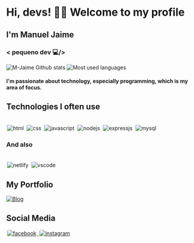 # Hi, devs! 🙌🏾 Welcome to my profile 
## I'm Manuel Jaime 
### < pequeno dev 💻/>

![M-Jaime Github stats](https://github-readme-stats.vercel.app/api?username=m-jaime&show_icons=true&theme=dracula&include_all_commits=true&count_private=true)
![Most used languages](https://github-readme-stats.vercel.app/api/top-langs/?username=m-jaime&layout=compact&langs_count=16&theme=dracula)


#### I'm passionate about technology, especially programming, which is my area of focus. 
## Technologies I often use
<div style="display: inline-block"><br>
    <img src="https://img.shields.io/badge/HTML5-E34F26?style=for-the-badge&logo=html5&logoColor=white" alt="html" style="border-radius: 3px; margin-left: 0px; border: 2px solid white">
    <img src="https://img.shields.io/badge/CSS3-1572B6?style=for-the-badge&logo=css3&logoColor=white" alt="css" style="border-radius: 3px; margin-left: 0px; border: 2px solid white">
    <img src="https://img.shields.io/badge/JavaScript-F7DF1E?style=for-the-badge&logo=javascript&logoColor=black" alt="javascript" style="border-radius: 3px; margin-left: 0px; border: 2px solid white">
    <img src="https://img.shields.io/badge/Node.js-43853D?style=for-the-badge&logo=node.js&logoColor=white" alt="nodejs" style="border-radius: 3px; margin-left: 0px; border: 2px solid white">
    <img src="https://img.shields.io/badge/Express.js-404D59?style=for-the-badge" alt="expressjs" style="border-radius: 3px; margin-left: 0px; border: 2px solid white">
    <img src="https://img.shields.io/badge/MySQL-00000F?style=for-the-badge&logo=mysql&logoColor=white" alt="mysql" style="border-radius: 3px; margin-left: 0px; border: 2px solid white">
  
</div>

### And also
<div style="display: inline-block"><br>
    <img src="https://img.shields.io/badge/Netlify-00C7B7?style=for-the-badge&logo=netlify&logoColor=white" alt="netlify" style="border-radius: 3px; margin-left: 0px; border: 2px solid white">
    <img src="https://img.shields.io/badge/Visual_Studio_Code-0078D4?style=for-the-badge&logo=visual%20studio%20code&logoColor=white" alt="vscode" style="border-radius: 3px; margin-left: 0px; border: 2px solid white">
</div>




## My Portfolio

[![Blog](https://img.shields.io/website?label=manueljaime-profile.netlify.app&style=for-the-badge&url=https://manueljaime-profile.netlify.app)](https://manueljaime-profile.netlify.app/home)

## Social Media

<a href="https://web.facebook.com/profile.php?id=100083095732207">
    <img src="https://img.shields.io/badge/Facebook-1877F2?style=for-the-badge&logo=facebook&logoColor=white" alt="facebook" style="border-radius: 5px ; margin-left: 0px; border: 2px solid white">
</a>
<a href="https://manueljaime-profile.netlify.apphttps://www.instagram.com/m_j4ime/">
    <img src="https://img.shields.io/badge/Instagram-E4405F?style=for-the-badge&logo=instagram&logoColor=white" alt="instagram" style="border-radius: 5px; border: 2px solid white">
</a>
